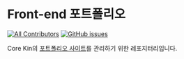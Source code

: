# Front-end 포트폴리오

[![All Contributors](https://img.shields.io/badge/all_contributors-3-orange.svg?style=flat-square)](#contributors)
[![GitHub issues](https://img.shields.io/github/issues/laravelkr/website.svg)](https://github.com/COREkin/kinpof.github.io/issues)

Core Kin의 [포트폴리오 사이트](https://corekin.github.io/kinpof.github.io/)를 관리하기 위한 레포지터리입니다.
